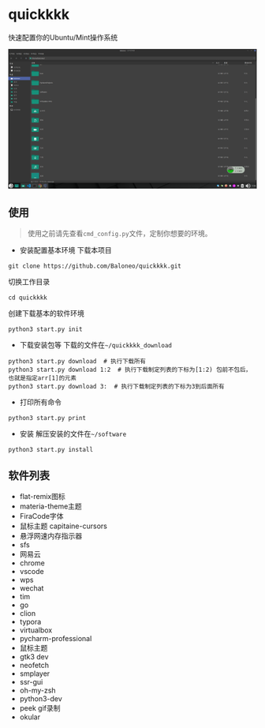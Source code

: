 # quickkkk
快速配置你的Ubuntu/Mint操作系统

![](https://raw.githubusercontent.com/Baloneo/quickkkk/master/mypc.png)

## 使用
> 使用之前请先查看`cmd_config.py`文件，定制你想要的环境。
* 安装配置基本环境
下载本项目
```
git clone https://github.com/Baloneo/quickkkk.git
```
切换工作目录
```
cd quickkkk
```
创建下载基本的软件环境
```
python3 start.py init
```

* 下载安装包等
下载的文件在`~/quickkkk_download`
```
python3 start.py download  # 执行下载所有
python3 start.py download 1:2  # 执行下载制定列表的下标为[1:2) 包前不包后，也就是指定arr[1]的元素
python3 start.py download 3:  # 执行下载制定列表的下标为3到后面所有
```

* 打印所有命令
```
python3 start.py print
```

* 安装
解压安装的文件在`~/software`
```
python3 start.py install
```


## 软件列表
* flat-remix图标
* materia-theme主题
* FiraCode字体
* 鼠标主题 capitaine-cursors
* 悬浮网速内存指示器
* sfs
* 网易云
* chrome
* vscode
* wps
* wechat
* tim
* go
* clion
* typora
* virtualbox
* pycharm-professional
* 鼠标主题
* gtk3 dev
* neofetch
* smplayer
* ssr-gui
* oh-my-zsh
* python3-dev
* peek gif录制
* okular
